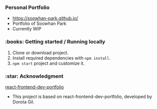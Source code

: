 
<h3>Personal Portfolio</h3>

- https://soowhan-park.github.io/
- Portfolio of Soowhan Park
- Currently WIP 

<h3>:books: Getting started / Running locally</h3>

1. Clone or download project.
2. Install required dependencies with `npm install`.
3. `npm start` project and customize it.


<h3>:star: Acknowledgment</h3>

<a href="https://github.com/Dorota1997/react-frontend-dev-portfolio">react-frontend-dev-portfolio</a> <br/>
- This project is based on react-frontend-dev-portfolio, developed by Dorota Gil.
